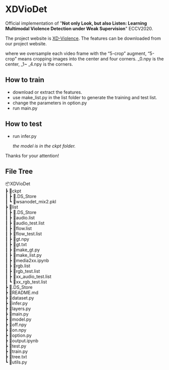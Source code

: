 # XDVioDet
Official implementation of "**Not only Look, but also Listen: Learning Multimodal Violence Detection under Weak Supervision**" ECCV2020.

The project website is [XD-Violence](https://roc-ng.github.io/XD-Violence/). The features can be downloaded from our project website.

where we oversample each video frame with the “5-crop” augment, “5-crop” means cropping images into the center and four corners. _0.npy is the center, _1~ _4.npy is the corners.

## How to train
  * download or extract the features.
  * use make_list.py in the list folder to generate the training and test list.
  * change the parameters in option.py
  * run main.py
  
## How to test
  * run infer.py
  
  &nbsp; &nbsp; &nbsp;  *the model is in the ckpt folder.*

Thanks for your attention!

## File Tree
📦XDVioDet  
 ┣ 📂ckpt  
 ┃ ┣ 📜.DS_Store  
 ┃ ┗ 📜wsanodet_mix2.pkl  
 ┣ 📂list  
 ┃ ┣ 📜.DS_Store  
 ┃ ┣ 📜audio.list  
 ┃ ┣ 📜audio_test.list  
 ┃ ┣ 📜flow.list  
 ┃ ┣ 📜flow_test.list  
 ┃ ┣ 📜gt.npy  
 ┃ ┣ 📜gt.txt  
 ┃ ┣ 📜make_gt.py  
 ┃ ┣ 📜make_list.py  
 ┃ ┣ 📜media2xx.ipynb  
 ┃ ┣ 📜rgb.list  
 ┃ ┣ 📜rgb_test.list  
 ┃ ┣ 📜xx_audio_test.list  
 ┃ ┗ 📜xx_rgb_test.list  
 ┣ 📜.DS_Store  
 ┣ 📜README.md  
 ┣ 📜dataset.py  
 ┣ 📜infer.py  
 ┣ 📜layers.py  
 ┣ 📜main.py  
 ┣ 📜model.py  
 ┣ 📜off.npy  
 ┣ 📜on.npy  
 ┣ 📜option.py  
 ┣ 📜output.ipynb  
 ┣ 📜test.py  
 ┣ 📜train.py  
 ┣ 📜tree.txt  
 ┗ 📜utils.py  